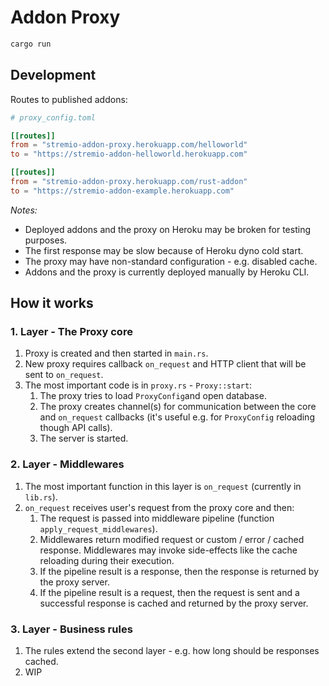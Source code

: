 # Addon Proxy

```bash
cargo run
```

## Development

Routes to published addons:

```toml
# proxy_config.toml

[[routes]]
from = "stremio-addon-proxy.herokuapp.com/helloworld"
to = "https://stremio-addon-helloworld.herokuapp.com"

[[routes]]
from = "stremio-addon-proxy.herokuapp.com/rust-addon"
to = "https://stremio-addon-example.herokuapp.com"
```
 
_Notes:_ 
  - Deployed addons and the proxy on Heroku may be broken for testing purposes. 
  - The first response may be slow because of Heroku dyno cold start.
  - The proxy may have non-standard configuration - e.g. disabled cache.
  - Addons and the proxy is currently deployed manually by Heroku CLI.
 
## How it works

### 1. Layer - The Proxy core

1. Proxy is created and then started in `main.rs`.
1. New proxy requires callback `on_request` and HTTP client that will be sent to `on_request`.
1. The most important code is in `proxy.rs` - `Proxy::start`:
   1. The proxy tries to load `ProxyConfig`and open database.
   1. The proxy creates channel(s) for communication between the core and `on_request` callbacks 
      (it's useful e.g. for `ProxyConfig` reloading though API calls).
   1. The server is started.
   
### 2. Layer - Middlewares

1. The most important function in this layer is `on_request` (currently in `lib.rs`).
1. `on_request` receives user's request from the proxy core and then:
   1. The request is passed into middleware pipeline (function `apply_request_middlewares`).
   1. Middlewares return modified request or custom / error / cached response. 
      Middlewares may invoke side-effects like the cache reloading during their execution.
   1. If the pipeline result is a response, then the response is returned by the proxy server.
   1. If the pipeline result is a request, then the request is sent and 
      a successful response is cached and returned by the proxy server.
      
### 3. Layer - Business rules

1. The rules extend the second layer - e.g. how long should be responses cached.
1. WIP
